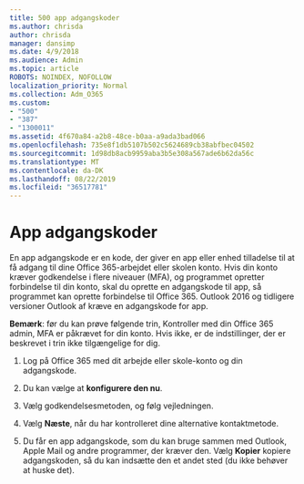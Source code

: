 ```yaml
---
title: 500 app adgangskoder
ms.author: chrisda
author: chrisda
manager: dansimp
ms.date: 4/9/2018
ms.audience: Admin
ms.topic: article
ROBOTS: NOINDEX, NOFOLLOW
localization_priority: Normal
ms.collection: Adm_O365
ms.custom:
- "500"
- "387"
- "1300011"
ms.assetid: 4f670a84-a2b8-48ce-b0aa-a9ada3bad066
ms.openlocfilehash: 735e8f1db5107b502c5624689cb38abfbec04502
ms.sourcegitcommit: 1d98db8acb9959aba3b5e308a567ade6b62da56c
ms.translationtype: MT
ms.contentlocale: da-DK
ms.lasthandoff: 08/22/2019
ms.locfileid: "36517781"
---
```

# <a name="app-passwords"></a>App adgangskoder

En app adgangskode er en kode, der giver en app eller enhed tilladelse til at få adgang til dine Office 365-arbejdet eller skolen konto. Hvis din konto kræver godkendelse i flere niveauer (MFA), og programmet opretter forbindelse til din konto, skal du oprette en adgangskode til app, så programmet kan oprette forbindelse til Office 365. Outlook 2016 og tidligere versioner Outlook af kræve en adgangskode for app.

 **Bemærk**: før du kan prøve følgende trin, Kontroller med din Office 365 admin, MFA er påkrævet for din konto. Hvis ikke, er de indstillinger, der er beskrevet i trin ikke tilgængelige for dig.

1. Log på Office 365 med dit arbejde eller skole-konto og din adgangskode.

2. Du kan vælge at **konfigurere den nu**.

3. Vælg godkendelsesmetoden, og følg vejledningen.

4. Vælg **Næste**, når du har kontrolleret dine alternative kontaktmetode.

5. Du får en app adgangskode, som du kan bruge sammen med Outlook, Apple Mail og andre programmer, der kræver den. Vælg **Kopier** kopiere adgangskoden, så du kan indsætte den et andet sted (du ikke behøver at huske det).
